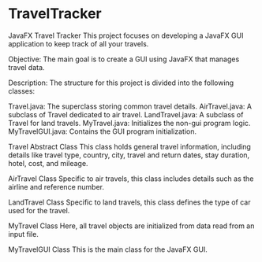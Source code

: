 # TravelTracker

JavaFX Travel Tracker This project focuses on developing a JavaFX GUI application to keep track of all your travels.

Objective: 
The main goal is to create a GUI using JavaFX that manages travel data.

Description: 
The structure for this project is divided into the following classes:

Travel.java: The superclass storing common travel details. 
AirTravel.java: A subclass of Travel dedicated to air travel. 
LandTravel.java: A subclass of Travel for land travels. 
MyTravel.java: Initializes the non-gui program logic. 
MyTravelGUI.java: Contains the GUI program initialization.

Travel Abstract Class This class holds general travel information, including details like travel type, country, city, travel and return dates, stay duration, hotel, cost, and mileage.

AirTravel Class Specific to air travels, this class includes details such as the airline and reference number.

LandTravel Class Specific to land travels, this class defines the type of car used for the travel.

MyTravel Class Here, all travel objects are initialized from data read from an input file.

MyTravelGUI Class This is the main class for the JavaFX GUI.
